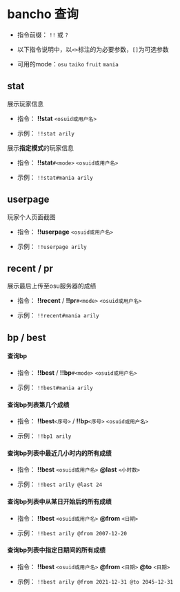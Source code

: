 # bancho 查询

- 指令前缀： `!!` 或 `?`

- 以下指令说明中，以`<>`标注的为必要参数，`[]`为可选参数

- 可用的mode：`osu` `taiko` `fruit` `mania`

## stat

展示玩家信息

- 指令： **!!stat** `<osuid或用户名>`

- 示例： `!!stat arily`

展示**指定模式**的玩家信息

- 指令： **!!stat**`#<mode>` `<osuid或用户名>`

- 示例： `!!stat#mania arily`

## userpage

玩家个人页面截图

- 指令： **!!userpage** `<osuid或用户名>`

- 示例： `!!userpage arily`

## recent / pr

展示最后上传至osu服务器的成绩

- 指令： **!!recent** / **!!pr**`#<mode>` `<osuid或用户名>`

- 示例： `!!recent#mania arily`

## bp / best

#### 查询bp

- 指令： **!!best** / **!!bp**`#<mode>` `<osuid或用户名>`

- 示例： `!!best#mania arily`

#### 查询bp列表第几个成绩

- 指令： **!!best**`<序号>` / **!!bp**`<序号>` `<osuid或用户名>`

- 示例： `!!bp1 arily`

#### 查询bp列表中最近几小时内的所有成绩

- 指令： **!!best** `<osuid或用户名>` **@last** `<小时数>`

- 示例： `!!best arily @last 24`

#### 查询bp列表中从某日开始后的所有成绩

- 指令： **!!best** `<osuid或用户名>` **@from** `<日期>`

- 示例： `!!best arily @from 2007-12-20`

#### 查询bp列表中指定日期间的所有成绩

- 指令： **!!best** `<osuid或用户名>` **@from** `<日期>` **@to** `<日期>`

- 示例： `!!best arily @from 2021-12-31 @to 2045-12-31`
